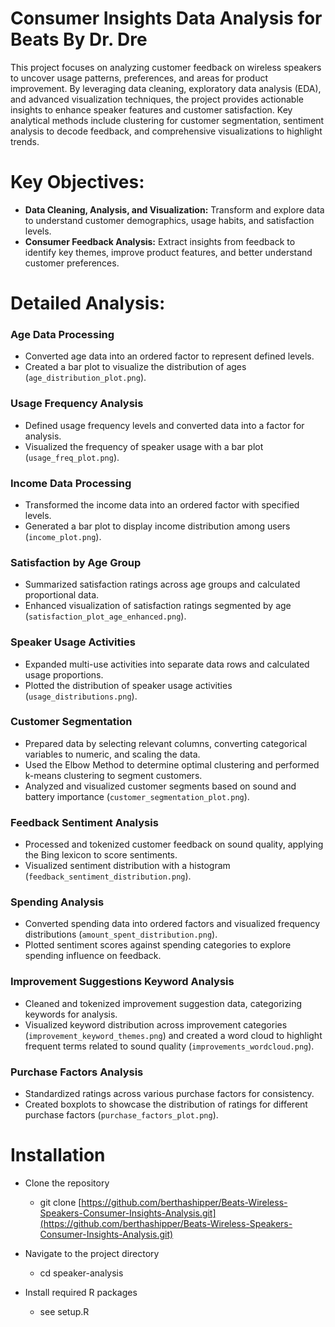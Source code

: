 # Consumer Insights Data Analysis for Beats By Dr. Dre

This project focuses on analyzing customer feedback on wireless speakers to uncover usage patterns, preferences, and areas for product improvement. By leveraging data cleaning, exploratory data analysis (EDA), and advanced visualization techniques, the project provides actionable insights to enhance speaker features and customer satisfaction. Key analytical methods include clustering for customer segmentation, sentiment analysis to decode feedback, and comprehensive visualizations to highlight trends.


# Key Objectives:
- **Data Cleaning, Analysis, and Visualization:** Transform and explore data to understand customer demographics, usage habits, and satisfaction levels.
- **Consumer Feedback Analysis:** Extract insights from feedback to identify key themes, improve product features, and better understand customer preferences.


# Detailed Analysis:

### Age Data Processing
- Converted age data into an ordered factor to represent defined levels.
- Created a bar plot to visualize the distribution of ages (`age_distribution_plot.png`).

### Usage Frequency Analysis
- Defined usage frequency levels and converted data into a factor for analysis.
- Visualized the frequency of speaker usage with a bar plot (`usage_freq_plot.png`).

### Income Data Processing
- Transformed the income data into an ordered factor with specified levels.
- Generated a bar plot to display income distribution among users (`income_plot.png`).

### Satisfaction by Age Group
- Summarized satisfaction ratings across age groups and calculated proportional data.
- Enhanced visualization of satisfaction ratings segmented by age (`satisfaction_plot_age_enhanced.png`).

### Speaker Usage Activities
- Expanded multi-use activities into separate data rows and calculated usage proportions.
- Plotted the distribution of speaker usage activities (`usage_distributions.png`).

### Customer Segmentation
- Prepared data by selecting relevant columns, converting categorical variables to numeric, and scaling the data.
- Used the Elbow Method to determine optimal clustering and performed k-means clustering to segment customers.
- Analyzed and visualized customer segments based on sound and battery importance (`customer_segmentation_plot.png`).

### Feedback Sentiment Analysis
- Processed and tokenized customer feedback on sound quality, applying the Bing lexicon to score sentiments.
- Visualized sentiment distribution with a histogram (`feedback_sentiment_distribution.png`).

### Spending Analysis
- Converted spending data into ordered factors and visualized frequency distributions (`amount_spent_distribution.png`).
- Plotted sentiment scores against spending categories to explore spending influence on feedback.

### Improvement Suggestions Keyword Analysis
- Cleaned and tokenized improvement suggestion data, categorizing keywords for analysis.
- Visualized keyword distribution across improvement categories (`improvement_keyword_themes.png`) and created a word cloud to highlight frequent terms related to sound quality (`improvements_wordcloud.png`).

### Purchase Factors Analysis
- Standardized ratings across various purchase factors for consistency.
- Created boxplots to showcase the distribution of ratings for different purchase factors (`purchase_factors_plot.png`).



# Installation
- Clone the repository
  - git clone [https://github.com/berthashipper/Beats-Wireless-Speakers-Consumer-Insights-Analysis.git](https://github.com/berthashipper/Beats-Wireless-Speakers-Consumer-Insights-Analysis.git)

- Navigate to the project directory
  - cd speaker-analysis

- Install required R packages
  - see setup.R

